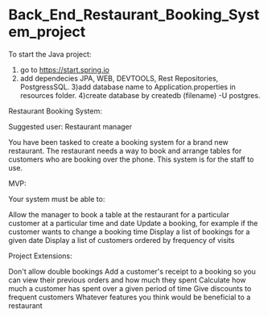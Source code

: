 # Back_End_Restaurant_Booking_System_project

To start the Java project:
1) go to https://start.spring.io
2) add dependecies JPA, WEB, DEVTOOLS, Rest Repositories, PostgressSQL.
3)add database name to Application.properties in resources folder.
4)create database by createdb (filename) -U postgres.


Restaurant Booking System:

Suggested user: Restaurant manager

You have been tasked to create a booking system for a brand new restaurant. The restaurant needs a way to book and arrange tables for customers who are booking over the phone. This system is for the staff to use.

MVP:

Your system must be able to:

Allow the manager to book a table at the restaurant for a particular customer at a particular time and date
Update a booking, for example if the customer wants to change a booking time
Display a list of bookings for a given date
Display a list of customers ordered by frequency of visits


Project Extensions:

Don't allow double bookings
Add a customer's receipt to a booking so you can view their previous orders and how much they spent
Calculate how much a customer has spent over a given period of time
Give discounts to frequent customers
Whatever features you think would be beneficial to a restaurant
